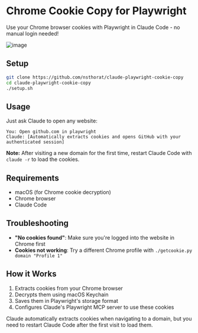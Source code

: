 # Chrome Cookie Copy for Playwright

Use your Chrome browser cookies with Playwright in Claude Code - no manual login needed!

![image](https://github.com/user-attachments/assets/bb7b4928-3993-4a3a-92dd-9fdcb74ea61c)

## Setup

```bash
git clone https://github.com/nsthorat/claude-playwright-cookie-copy
cd claude-playwright-cookie-copy
./setup.sh
```

## Usage

Just ask Claude to open any website:

```
You: Open github.com in playwright
Claude: [Automatically extracts cookies and opens GitHub with your authenticated session]
```

**Note:** After visiting a new domain for the first time, restart Claude Code with `claude -r` to load the cookies.

## Requirements

- macOS (for Chrome cookie decryption)
- Chrome browser
- Claude Code

## Troubleshooting

- **"No cookies found"**: Make sure you're logged into the website in Chrome first
- **Cookies not working**: Try a different Chrome profile with `./getcookie.py domain "Profile 1"`

## How it Works

1. Extracts cookies from your Chrome browser
2. Decrypts them using macOS Keychain
3. Saves them in Playwright's storage format
4. Configures Claude's Playwright MCP server to use these cookies

Claude automatically extracts cookies when navigating to a domain, but you need to restart Claude Code after the first visit to load them.
